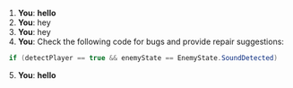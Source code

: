 1. **You**: __hello__
2. **You**: hey
3. **You**: hey
4. **You**: Check the following code for bugs and provide repair suggestions: 
```csharp
 if (detectPlayer == true && enemyState == EnemyState.SoundDetected)
```
5. **You**: __hello__